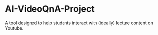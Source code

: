 # AI-VideoQnA-Project
A tool designed to help students interact with (ideally) lecture content on Youtube.
